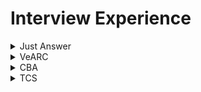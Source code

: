 # Interview Experience

<details>
<summary>Just Answer</summary>

 #### Difference between Hashtable and Dictionary
 A **dictionary** is a general concept that maps keys to values. <br />
 ```
var customers = new Dictionary<string, Customer>();
...
Customer customer = customers["Ali G"];
```
 A **hash table** is a data structure that maps keys to values by taking the hash value of the key (by applying some hash function to it) and mapping that to a bucket where one or more values are stored.
 ```
var customers = new Hashtable();
...
Customer customer = customers["Ali G"] as Customer;
```
 | Dictionary  | Hashtable |
| ------------- | ------------- |
| Needs own thread synchronization	| Offers thread safe version through Synchronized() method |
| Enumerated item: KeyValuePair	| Enumerated item: DictionaryEntry | 
| Newer (> .NET 2.0)| 	Older (since .NET 1.0) | 
| is in System.Collections.Generic| 	is in System.Collections | 
| Request to non-existing key throws exception | 	Request to non-existing key returns null |
| potentially a bit faster for value types |	bit slower (needs boxing/unboxing) for value types |

 #### Middleware
 Middleware is software that different applications use to communicate with each other.Middleware offers a standard Application Programming Interface (API) to manage the required input and output of data from the component. The internal linking with the component is hidden from the user. Developers use the APIs to request the services that they need from the software components. 
 Example:<br />
 1. **API (application programming interface)** middleware
  Provides tools developers can use to create, expose and manage APIs for their applications.
1. **Remote procedure call (RPC) middleware**
Allows one application to trigger a function in another application, whether they reside in the same network.
1. **Database middleware** : ODBC, JDBC and transaction processing monitors
   
 #### Dependecy Injection
 Dependency injection aims to separate the concerns of constructing objects and using them, leading to loosely coupled programs.The pattern ensures that an object or function which wants to use a given service should not have to know how to construct those services.
 
There are various ways to implement C# Dependency Injection:
- Constructor Dependency Injection.
- Property Dependency Injection.
- Method Dependency Injection.
 > https://learn.microsoft.com/en-us/dotnet/core/extensions/dependency-injection

#### Exception handling
A try block is used by C# programmers to partition code that might be affected by an exception. Associated catch blocks are used to handle any resulting exceptions. A finally block contains code that is run whether or not an exception is thrown in the try block, such as releasing resources that are allocated in the try block. A try block requires one or more associated catch blocks, or a finally block, or both.
> https://learn.microsoft.com/en-us/dotnet/csharp/fundamentals/exceptions/exception-handling

</details>

<details>
<summary>VeARC</summary>

 #### Paralell programming and Concurrent Programming
##### Concurrent programming
Multiple processes are executed during a period of time.<br />
Examples:
1. Threading: Used in C# to achieve concurrency
1. Event loop: Used in JavaScript to coordinate the order in which instructions are executed<br />
##### Parallel programming
 Multiple tasks or subtasks of the same task run at the same time <br />
Examples:
1. Multitasking: Used in Python to achieve parallelism
2. Multicore or distributed systems: Required for parallel programs

   ![image](https://github.com/dhananjaya-poojari/Interview-preparation/assets/77887564/101308c1-b65e-4b4a-b459-57712246c269)

> https://www.linkedin.com/advice/0/whats-difference-between-concurrent-parallel-programming
 #### Differences Between Scoped, Transient, And Singleton Service or Three service lifetimes available with the Microsoft Dependency Injection container
 Service lifetimes define the conditions under which a service instance is created and disposed of.
1. Singleton <br />
A single instance of a resource that is shared across the application. Singleton services are good for objects that are expensive to create or need to maintain global state. They can also be used for logging services, feature flags, and email services.
```
services.AddSingleton<ILoggingService, LoggingService>();
```
2. Transient <br />
A new instance of a resource is created each time it's requested. Transient services are good for lightweight services with little or no state.
```
services.AddTransient<ICronJobService,CronJobService>();
```
3. Scoped <br />
A single instance of a resource is shared within a specific scope, such as an HTTP request. Scoped services are good for maintaining state or sharing data within a single request.
```
services.AddScoped<IAuthService,AuthService>();
```
 > https://www.c-sharpcorner.com/article/differences-between-scoped-transient-and-singleton-service/
 #### Abstract Class
The abstract modifier indicates that the thing being modified has a missing or incomplete implementation. 
```
abstract class Shape
{
    public abstract int GetArea();
}

class Square : Shape
{
    private int _side;

    public Square(int n) => _side = n;

    // GetArea method is required to avoid a compile-time error.
    public override int GetArea() => _side * _side;

    static void Main()
    {
        var sq = new Square(12);
        Console.WriteLine($"Area of the square = {sq.GetArea()}");
    }
}
```
 #### Thread and Task 
 **Task** <br />
 Tasks class to let you create tasks and run them asynchronously.A task is an object that represents some work that should be done. The task can tell you if the work is completed and if the operation returns a result, the task gives you the result.< br />
 Example: Basically, a Task<T> "promises" to return you a T, but not right now honey, I'm kinda busy, why don't you come back later?<br />
 **Thread**<br />
  A Thread is a small set of executable instructions.When the time comes when the application is required to perform few tasks at the same time.A thread is one of the many possible workers which performs that task.
 > https://stackoverflow.com/questions/4130194/what-is-the-difference-between-task-and-thread
 #### Generics in C#
Generics in C# is a feature that allows users to create reusable code. It enables users to create classes, methods, and interfaces that work with different data types without explicitly defining the data type.
```
// Declare the generic class.
public class GenericList<T>
{
    public void Add(T input) { }
}
class TestGenericList
{
    private class ExampleClass { }
    static void Main()
    {
        // Declare a list of type int.
        GenericList<int> list1 = new GenericList<int>();
        list1.Add(1);

        // Declare a list of type string.
        GenericList<string> list2 = new GenericList<string>();
        list2.Add("");

        // Declare a list of type ExampleClass.
        GenericList<ExampleClass> list3 = new GenericList<ExampleClass>();
        list3.Add(new ExampleClass());
    }
}
```
> https://learn.microsoft.com/en-us/dotnet/csharp/fundamentals/types/generics
 #### Attribute Routing in ASP.NET MVC
 Attribute routing is a feature in ASP.NET Core MVC that allows users to define routes directly on their controller and action methods.
 > https://learn.microsoft.com/en-us/aspnet/web-api/overview/web-api-routing-and-actions/attribute-routing-in-web-api-2
### 2nd Round
#### Difference between IQueryable vs IEnumerable
![image](https://github.com/dhananjaya-poojari/Interview-preparation/assets/77887564/9563228e-b634-4ff8-aa9c-109395c73f31)

#### Differences between ExpandoObject, DynamicObject and dynamic
The `dynamic` keyword is used to declare variables that should be late-bound. If you want to use late binding, for any real or imagined type, you use the dynamic keyword and the compiler does the rest.

`ExpandoObject` is a simple class which allows you to add members to an instance and use them dynamically.<br />
`DynamicObject` is a more advanced implementation which can be inherited to easily provide customized behavior.
```
dynamic expando = new ExpandoObject();
```
#### Shallow and Deep copy 
a shallow copy duplicates the structure of a collection, but not the elements. A deep copy duplicates everything.

`Shallow copy`<br />
Creates a new collection object and populates it with references. The reference types inside the original object remain shared between the original and the copied object.
To make a shallow copy of an array in C#, you can use the `Array.Clone()` method.
```
A ob1 = new A();
ob1.a = 10;
A ob2 = new A();
ob2 = ob1;

ob1.a = 5;
// <-- If you see value of ob2.a after this line, it will be 5.
```
`Deep copy`<br />
Creates a new object and then recursively populates it with copies of the original's child object. Each reference type in the original is also deeply copied. The copied object gets its own instances of each reference type.
```
 A ob1 = new A();
 ob1.a = 10;
 A ob2 = new A();
 ob2.a = ob1.a;

 ob1.a = 5;
// <-- If you see value of ob2.a after this line, it will be 10.
```
</details>

<details>
<summary>CBA</summary>

 #### Asynchronous programming 
 Asynchronous programming is a technique that allows a program to run a second set of instructions while focusing on its primary process. It enables a program to start a long-running task and still be responsive to other events while that task runs. Asynchronous programming is a `non-blocking architecture`, which means it doesn't block further execution while one or more operations are in progress. With async programming, multiple related operations can run concurrently without waiting for other tasks to complete. 

![image](https://github.com/dhananjaya-poojari/Interview-preparation/assets/77887564/399464fa-c824-4a5c-833b-31d110903070)

#### Middleware
![image](https://github.com/dhananjaya-poojari/Interview-preparation/assets/77887564/35ed0037-40ea-4c85-9d55-de6c34f663a2)

Middleware components for common app scenarios:

1. Exception/error handling
   - When the app runs in the Development environment:
      - Developer Exception Page Middleware `(UseDeveloperExceptionPage)` reports app runtime errors.
      - Database Error Page Middleware `(UseDatabaseErrorPage)` reports database runtime errors.
   - When the app runs in the Production environment:
      - Exception Handler Middleware `(UseExceptionHandler)` catches exceptions thrown in the following middlewares.
      -  HTTP Strict Transport Security Protocol (HSTS) Middleware `(UseHsts)` adds the Strict-Transport-Security header.
3. HTTPS Redirection Middleware `(UseHttpsRedirection)` redirects HTTP requests to HTTPS.
4. Static File Middleware `(UseStaticFiles)` returns static files and short-circuits further request processing.
5. Cookie Policy Middleware `(UseCookiePolicy)` conforms the app to the EU General Data Protection Regulation (GDPR) regulations.
6. Routing Middleware `(UseRouting)` to route requests.
7. Authentication Middleware `(UseAuthentication)` attempts to authenticate the user before they're allowed access to secure resources.
8. Authorization Middleware `(UseAuthorization)` authorizes a user to access secure resources.
9. Session Middleware `(UseSession)` establishes and maintains session state. If the app uses session state, call Session Middleware after Cookie Policy Middleware and before MVC Middleware.
10. Endpoint Routing Middleware `(UseEndpoints with MapRazorPages)` to add Razor Pages endpoints to the request pipeline.

    > https://learn.microsoft.com/en-us/aspnet/core/fundamentals/middleware/?view=aspnetcore-8.0
#### Custom middleware
Custom middleware in ASP.NET Core allows developers to run code before or after the request-response cycle.The custom middleware component is like any other .NET class with `Invoke()` method. However, to execute next middleware in a sequence, it should have RequestDelegate type parameter in the constructor.
```
using System.Globalization;

namespace Middleware.Example;

public class RequestCultureMiddleware
{
    private readonly RequestDelegate _next;

    public RequestCultureMiddleware(RequestDelegate next)
    {
        _next = next;
    }

    public async Task Invoke(HttpContext context)
    {
     //code dealing with the request

     await _next(context);

     //code dealing with the response
   }
}

public static class RequestCultureMiddlewareExtensions
{
    public static IApplicationBuilder UseRequestCulture(
        this IApplicationBuilder builder)
    {
        return builder.UseMiddleware<RequestCultureMiddleware>();
    }
}
```
The middleware class must include:

1. A public constructor with a parameter of type `RequestDelegate`.
2. A public method named `Invoke` or `InvokeAsync`. This method must:
3. Return a `Task`.
   - Accept a first parameter of type `HttpContext`.
 > https://learn.microsoft.com/en-us/aspnet/core/fundamentals/middleware/write?view=aspnetcore-8.0

#### Response Caching Middleware
The middleware determines when responses are cacheable, stores responses, and serves responses from cache.
```
var builder = WebApplication.CreateBuilder(args);

builder.Services.AddResponseCaching();

var app = builder.Build();

app.UseHttpsRedirection();

// UseCors must be called before UseResponseCaching
//app.UseCors();

app.UseResponseCaching();

// Controller
[HttpGet]
[ResponseCache(Duration = 180, Location = ResponseCacheLocation.Any)]
public IActionResult getCache()
{}
```

#### Map Extension
The Map extension method branches the request pipeline based on matches of the given request path. If the request path starts with the given path, the branch is executed. 
```
    public class Startup
    {
        public Startup(IConfiguration configuration)
        {
            Configuration = configuration;
        }

        public IConfiguration Configuration { get; }

        // This method gets called by the runtime. Use this method to configure the HTTP request pipeline.
        public void Configure(IApplicationBuilder app, IWebHostEnvironment env)
        {
            app.Use(async (context, next) =>
            {
                await context.Response.WriteAsync("Use Middleware Component \n");
                await next();
            });

            app.Map("/testmap", MapCustomMiddleware);

            app.Run(async context => {
                await context.Response.WriteAsync("Run Middleware Component\n");
            });
        }

        private void MapCustomMiddleware(IApplicationBuilder app)
        {
            app.Use(async (context, next) =>
            {
                await context.Response.WriteAsync("Specific URL Logic Middleware using Map Method \n");
            });
        }
    }
```
#### Tuple types
The tuples feature provides concise syntax to group multiple data elements in a lightweight data structure.
```
(double, int) t1 = (4.5, 3);
(string, string, string) LookupName(long id) // tuple return type
{
    ... // retrieve first, middle and last from data storage
    return (first, middle, last); // tuple literal
}
```
#### Delegate and event example
**Delegate**
```
using System;

namespace Delegates
{
    // Delegate Definition
    public delegate int operation(int x, int y);

    class Program
    {
        // Method that is passes as an Argument
        // It has same signature as Delegates
        static int Addition(int a, int b)
        {
            return a + b;
        }
        static int Multiple(int a, int b)
        {
            return a*b;
        }

        static void Main(string[] args)
        {
            // Delegate instantiation
            operation obj = new operation(Addition);
            operation[] objArr =
                     {
                      new operation(Addition),
                      new operation(Multiple)
                     };

            // output
            Console.WriteLine("Addition is={0}",obj(23,27));
            Console.WriteLine("Addition is={0}",objArr[1](23,27));
            Console.ReadLine();
        }
    }
}
```
**Event** <br />
Event Handlers can't return a value. They are always void.
```
using System;

namespace Delegates
{
    public delegate void DelEventHandler();

    class Program
    {
        public static event DelEventHandler add;

        static void Main(string[] args)
        {
            add += new DelEventHandler(USA);
            add += new DelEventHandler(India);
            add += new DelEventHandler(England);
            add.Invoke(); // or add(); both are same

            Console.ReadLine();
        }
        static void USA()
        {
            Console.WriteLine("USA");
        }

        static void India()
        {
            Console.WriteLine("India");
        }

        static void England()
        {
            Console.WriteLine("England");
        }
    }
}
```
> https://www.c-sharpcorner.com/UploadFile/84c85b/delegates-and-events-C-Sharp-net/

#### lock statement
When you synchronize thread access to a shared resource, lock on a dedicated object instance (for example, private readonly object balanceLock = new object();) or another instance that is unlikely to be used as a lock object by unrelated parts of the code.
```
private readonly object balanceLock = new object();
private decimal balance;
lock (balanceLock)
{
  if (balance >= amount)
  {
   balance -= amount;
   appliedAmount = amount;
  }
}
```
When accessing the balance always access inside lock 
> https://learn.microsoft.com/en-us/dotnet/csharp/language-reference/statements/lock

#### Singleton Design Pattern In C#
Always use sealed for singleton class
```
public sealed class Singleton2 {
    private Singleton2() {}
    private static readonly object lock = new object();
    private static Singleton2 instance = null;
    public static Singleton2 Instance {
        get {
            lock(lock) {
                if (instance == null) {
                    instance = new Singleton2();
                }
                return instance;
            }
        }
    }
}
```
> https://www.c-sharpcorner.com/UploadFile/8911c4/singleton-design-pattern-in-C-Sharp/

#### Difference Truncate and delete
The DELETE command is used to delete particular records from a table. The TRUNCATE command is used to delete the complete data from the table.
</details>

<details>
<summary>TCS</summary>
 
### 1st Round

#### What are the types of routing in ASP.NET MVC?
**Attribute routing**
It will be possible to use the Attribute Routing feature by placing a route on the action method or the controller.
```
[Route(“”)]
```
**Conventional routing**
Once a fresh ASP.net Core MVC application is created by making use of the default template, the app configures a default routing.The default route template is configured by MVC as
```
 {controller=Home}/{action=Index}/{id?}
```

### 2nd Round
#### What is use of singleton design pattern over static class?
 | Singleton Design Pattern  | Static Class |
| ------------- | ------------- |
| Singleton objects are stored in the heap	| static objects are stored in the stack. |
| We can clone a singleton object as long as the designer allows it	| we cannot clone a static class object. | 
| Singleton classes follow object-oriented programming (OOP) principles| 	static classes do not. | 
| We can implement an interface through a singleton class| 	not through the static methods of a class | 
| A singleton can be initialized lazily or asynchronously | a static class is generally initialized when it is first loaded |

#### Task Wait
Waits for the Task to complete execution.
```
public static void Main()
   {
      Task t = Task.Run( () => {
                           // Some operation
                         } );
     t.Wait();
   }
```

#### Difference between var and dynamic    
   | Var  | Dynamic |
| ------------- | ------------- |
| The compiler determines the variable's type at compile time.	| The compiler determines the variable's type during run-time. |
| This type of variable should be initialized when it is declared. As a result, the compiler will determine the type of the variable based on the value it was initialized with.	| This type of variable does not require initialization at the time of declaration. Because at compilation time, the compiler does not know the type of the variable. | 
| Throws an error if a variable is not initialized.	| 	There will be no error if the variable is not initialized. | 
| It can't be used to return values from a function or for properties. It can only be used as a function's local variable. | It can be used to return values from a function or for properties. |

#### What is symmantic Element?
A semantic element clearly describes its meaning to both the browser and the developer.Examples of non-semantic elements: `<div>` and `<span>` - Tells nothing about its content. Examples of semantic elements: `<form>` , `<table>` , and `<article>` - Clearly defines its content.

#### What is Psuedo class and use of that
A pseudo-class is a selector that selects elements that are in a specific state, e.g. they are the first element of their type, or they are being hovered over by the mouse pointer.

#### Can we create our own tag in html
Yes we can create 

> https://stackoverflow.com/questions/5682943/how-to-create-custom-tags-for-html

#### Autocomplete in html
autocomplete is attribute you can use in input, form and etc.

#### SOLID Principle
1. Single-Responsibility Principle
2. Open-Closed Principle
3. Liskov Substitution Principle - This means that every subclass or derived class should be substitutable for their base or parent class.
4. Interface Segregation Principle - A client should never be forced to implement an interface that it doesn’t use, or clients shouldn’t be forced to depend on methods they do not use.
5. Dependency Inversion Principle - Entities must depend on abstractions, not on concretions. It states that the high-level module must not depend on the low-level module, but they should depend on abstractions.

</details>
